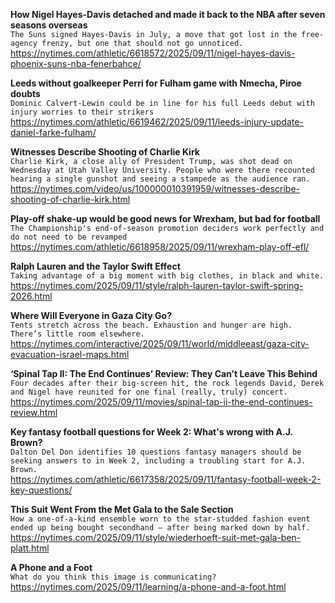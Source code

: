 **How Nigel Hayes-Davis detached and made it back to the NBA after seven seasons overseas**\
`The Suns signed Hayes-Davis in July, a move that got lost in the free-agency frenzy, but one that should not go unnoticed.`\
https://nytimes.com/athletic/6618572/2025/09/11/nigel-hayes-davis-phoenix-suns-nba-fenerbahce/

**Leeds without goalkeeper Perri for Fulham game with Nmecha, Piroe doubts**\
`Dominic Calvert-Lewin could be in line for his full Leeds debut with injury worries to their strikers`\
https://nytimes.com/athletic/6619462/2025/09/11/leeds-injury-update-daniel-farke-fulham/

**Witnesses Describe Shooting of Charlie Kirk**\
`Charlie Kirk, a close ally of President Trump, was shot dead on Wednesday at Utah Valley University. People who were there recounted hearing a single gunshot and seeing a stampede as the audience ran.`\
https://nytimes.com/video/us/100000010391959/witnesses-describe-shooting-of-charlie-kirk.html

**Play-off shake-up would be good news for Wrexham, but bad for football**\
`The Championship's end-of-season promotion deciders work perfectly and do not need to be revamped`\
https://nytimes.com/athletic/6618958/2025/09/11/wrexham-play-off-efl/

**Ralph Lauren and the Taylor Swift Effect**\
`Taking advantage of a big moment with big clothes, in black and white.`\
https://nytimes.com/2025/09/11/style/ralph-lauren-taylor-swift-spring-2026.html

**Where Will Everyone in Gaza City Go?**\
`Tents stretch across the beach. Exhaustion and hunger are high. There’s little room elsewhere.`\
https://nytimes.com/interactive/2025/09/11/world/middleeast/gaza-city-evacuation-israel-maps.html

**‘Spinal Tap II: The End Continues’ Review: They Can’t Leave This Behind**\
`Four decades after their big-screen hit, the rock legends David, Derek and Nigel have reunited for one final (really, truly) concert.`\
https://nytimes.com/2025/09/11/movies/spinal-tap-ii-the-end-continues-review.html

**Key fantasy football questions for Week 2: What's wrong with A.J. Brown?**\
`Dalton Del Don identifies 10 questions fantasy managers should be seeking answers to in Week 2, including a troubling start for A.J. Brown.`\
https://nytimes.com/athletic/6617358/2025/09/11/fantasy-football-week-2-key-questions/

**This Suit Went From the Met Gala to the Sale Section**\
`How a one-of-a-kind ensemble worn to the star-studded fashion event ended up being bought secondhand — after being marked down by half.`\
https://nytimes.com/2025/09/11/style/wiederhoeft-suit-met-gala-ben-platt.html

**A Phone and a Foot**\
`What do you think this image is communicating?`\
https://nytimes.com/2025/09/11/learning/a-phone-and-a-foot.html

